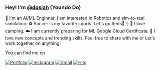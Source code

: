 ### Hey! I'm [@dosiah](https://doyoundo.github.io/) (Youndo Do) 

🤖 I'm an AI/ML Enginner. I am interested in Robotics and sim-to-real simulation. 
⚽ Soccer is my favorite sports. Let's go Reds🔱 :)
🌴 I love camping.
☁️ I am currently preparing for ML Google Cloud Certificate.
🚀 I love new concepts and trending skills. Feel free to share with me or Let's work together on anything!

You can find me on

[![Portfolio](http://img.shields.io/badge/-Portfolio-black?style=flat-square&logo=github&link=https://837477.github.io)](https://doyoundo.github.io/) 
[![Instagram](https://img.shields.io/badge/-Instagram-dd2a7b?style=flat-square&logo=instagram&logoColor=white&link=https://www.instagram.com/_seowjdals)](https://www.instagram.com/youndo_bro/) 
[![Gmail](https://img.shields.io/badge/-Gmail-d14836?style=flat-square&logo=Gmail&logoColor=white&link=mailto:8374770@gmail.com)](mailto:doryan607@gmail.com)
[![Hits](https://hits.seeyoufarm.com/api/count/incr/badge.svg?url=https%3A%2F%2Fgithub.com%2Fdoyoundo%2Fhit-counter&count_bg=%23E6EF1A&title_bg=%2342219C&icon=tinder.svg&icon_color=%23FFEFEF&title=hits&edge_flat=true)](https://hits.seeyoufarm.com)
